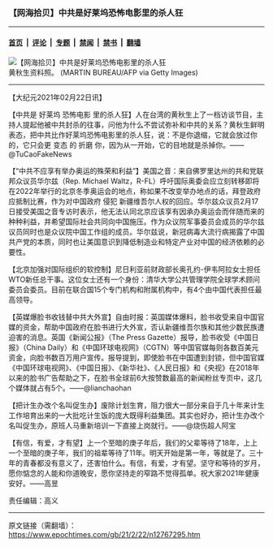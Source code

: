 ### 【网海拾贝】中共是好莱坞恐怖电影里的杀人狂

---

#### [首页](../../../..?n12767295) &nbsp;|&nbsp; [评论](../../../../../epoch-comment?n12767295) &nbsp;|&nbsp; [专题](../../../../../epoch-special?n12767295) &nbsp;|&nbsp; [禁闻](../../../../../epoch-news?n12767295) &nbsp;|&nbsp; [禁书](../../../../../books?n12767295) &nbsp;|&nbsp; [翻墙](https://github.com/gfw-breaker/nogfw/blob/master/README.md?n12767295)


<div><img alt="【网海拾贝】中共是好莱坞恐怖电影里的杀人狂" class="attachment-djy_600_400 size-djy_600_400 wp-post-image" src="https://i.epochtimes.com/assets/uploads/2020/11/GettyImages-87446391-600x400.jpg"/>
<div class="caption">
 黄秋生资料照。 (MARTIN BUREAU/AFP via Getty Images)
</div></div><hr/><div class="post_content" id="artbody" itemprop="articleBody">
 <!-- article content begin -->
 <p>
  【大纪元2021年02月22日讯】
 </p>
 <p>
  【中共是
  <ok href="https://www.epochtimes.com/gb/tag/%E5%A5%BD%E8%8E%B1%E5%9D%9E.html">
   好莱坞
  </ok>
  <ok href="https://www.epochtimes.com/gb/tag/%E6%81%90%E6%80%96%E7%94%B5%E5%BD%B1.html">
   恐怖电影
  </ok>
  里的杀人狂】人在台湾的黄秋生上了一档访谈节目，主持人提起他被中共封杀的往事，问他为什么不尝试弥补和中共的关系？黄秋生鲜明表态，把中共比作好莱坞恐怖电影里的杀人狂，说：不是你退缩，它就会放过你的，它只会更
  <ok href="https://www.epochtimes.com/gb/tag/%E5%8F%98%E6%80%81.html">
   变态
  </ok>
  的
  <ok href="https://www.epochtimes.com/gb/tag/%E6%8A%98%E7%A3%A8.html">
   折磨
  </ok>
  你，因为从一开始，它的目地就是杀掉你。——@TuCaoFakeNews
 </p>
 <p>
  【“中共不应享有举办奥运的殊荣和利益”】美国之音：来自佛罗里达州的共和党联邦众议员华尔兹（Rep. Michael Waltz，R-FL）呼吁国际奥委会应立刻转移即将在2022年举行的北京冬季奥运会的地点，称如果不改变举办地点的话，拜登政府应抵制比赛，作为对中国政府
  <ok href="https://www.epochtimes.com/gb/tag/%E4%BE%B5%E7%8A%AF.html">
   侵犯
  </ok>
  新疆维吾尔人权的回应。华尔兹众议员2月17日接受美国之音专访时表示，他无法认同北京应该享有因承办奥运会而伴随而来的种种利益，并希望国际社会共同向中国施压。作为众议院军事委员会成员的华尔兹议员同时也是众议院中国工作组的成员。华尔兹说，新冠病毒大流行病揭露了中国共产党的本质，同时也让美国意识到降低制造业和特定产业对中国的经济依赖的必要性。
 </p>
 <p>
  【北京加强对国际组织的软控制】尼日利亚前财政部长奥孔约-伊韦阿拉女士担任WTO新任总干事。这位女士还有一个身份：清华大学公共管理学院全球学术顾问委员会委员。目前在联合国15个专门机构和附属机构中，有4个由中国代表担任最高领导。
 </p>
 <p>
  【英媒爆脸书收钱替中共大外宣】自由时报：英国媒体爆料，脸书收受来自中国官媒的资金，帮助中国政府在脸书进行大外宣，否认新疆维吾尔族和其他少数民族遭迫害的消息。英国《新闻公报》（The Press Gazette）报导，脸书收受《中国日报》（China Daily）和《中国环球电视网》（CGTN）等中国官媒每则各数百美元资金，向脸书数百万用户宣传。报导提到，即使脸书在中国遭到封锁，但中国官媒《中国环球电视网》、《中国日报》、《新华社》、《人民日报》和《央视》在2018年以来的脸书广告帮助之下，在脸书全球前6大按赞数最高的新闻粉丝专页中，这几个媒体就占有5个。——@lianchaohan
 </p>
 <p>
  【把计生办改个名叫促生办】废除计划生育，阻力很大一部分来自于几十年来计生工作培育出来的一大批吃计生饭的庞大既得利益集团。其实也好办，把计生办改个名叫促生办，原班人马重新培训一下直接上岗就行。——@烧伤超人阿宝
 </p>
 <p>
  【有信，有爱，才有望】上一个至暗的庚子年后，我们的父辈等待了18年，上上一个至暗的庚子年，我们的祖辈等待了11年。明天开始是第一年，等就是了。三十年的青春都没有意义了，还害怕什么。有信，有爱，才有望。坚守和等待的岁月，愿你惦念的人能和你道晚安，愿你坚持走的窄路不觉得孤单。祝大家2021年健康安好。——高昱
 </p>
 <p>
  责任编辑：高义
 </p>
 <!-- article content end -->
 <div id="below_article_ad">
 </div>
</div>


---

原文链接（需翻墙）：https://www.epochtimes.com/gb/21/2/22/n12767295.htm